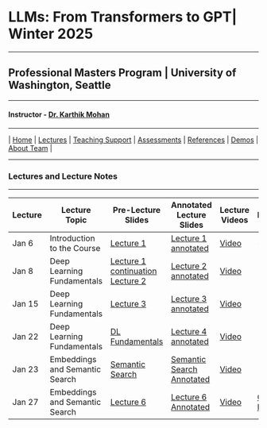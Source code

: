 # LLMs: From Transformers to GPT| Winter 2025

***
 
## Professional Masters Program | University of Washington, Seattle 

***


#### Instructor - [Dr. Karthik Mohan](https://www.ece.uw.edu/people/karthik-mohan/)

***


| [Home](index.md)  | [Lectures](lectures.md)    | [Teaching Support](teaching_support.md) | [Assessments](assessments.md) | [References](references.md) | [Demos](demos.md) | [About Team](team.md) |


***


### Lectures and Lecture Notes

***

| Lecture | Lecture Topic | Pre-Lecture Slides | Annotated Lecture Slides | Lecture Videos | Notebooks | 
| --- | --- | --- | --- | --- | --- |
| Jan 6 | Introduction to the Course |  [Lecture 1](lectures/Jan_6_2025_lecture.pdf) | [Lecture 1 annotated]() | [Video](https://www.youtube.com/watch?v=0gH8eA_nkFI) |- | 
| Jan 8 | Deep Learning Fundamentals |  [Lecture 1 continuation](lectures/Jan_6_2025_lecture.pdf) [Lecture 2](lectures/Jan_8_2025_lecture.pdf) | [Lecture 2 annotated](lectures/Jan_8_2025_lecture_annotated.pdf) | [Video](https://www.youtube.com/watch?v=2PCBlKao09E)  |  | 
| Jan 15 | Deep Learning Fundamentals |  [Lecture 3](lectures/Jan_15_2025_lecture.pdf) | [Lecture 3 annotated](lectures/Jan_15_2025_lecture_annotated.pdf) | [Video](https://youtu.be/4-SKXXrewMM)  |  | 
| Jan 22 | Deep Learning Fundamentals | [DL Fundamentals](lectures/Jan_22_2025_lecture.pdf)  | [Lecture 4 annotated](lectures/Jan_22_2025_lecture_annotated.pdf) | [Video](https://youtu.be/lJwKJ7b3yFc)  |  | 
| Jan 23 | Embeddings and Semantic Search |  [Semantic Search](lectures/semantic_search_presentation.pdf) | [Semantic Search Annotated](lectures/semantic_search_presentation_annotated.pdf) | [Video](https://www.youtube.com/watch?v=VJ1yH8n82N8)  |  | 
| Jan 27 | Embeddings and Semantic Search |  [Lecture 6](lectures/Jan_27_2025_lecture.pdf) | [Lecture 6 Annotated]() | [Video]()  | [Coding Exercise](lectures/Jan_27_2025_In_Class_Coding_Assignment_ECE_UW.ipynb) | 
